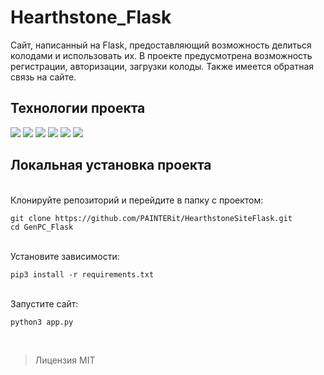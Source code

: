 # Hearthstone_Flask
Сайт, написанный на Flask, предоставляющий возможность делиться колодами и использовать их. В проекте
предусмотрена возможность регистрации, авторизации, загрузки колоды.
Также имеется обратная связь на сайте. 

## Технологии проекта
![](https://img.shields.io/badge/Python-3776AB?style=for-the-badge&logo=python&logoColor=white)
![](https://img.shields.io/badge/Flask-000000?style=for-the-badge&logo=flask&logoColor=white)
![](https://img.shields.io/badge/Bootstrap-563D7C?style=for-the-badge&logo=bootstrap&logoColor=white)
![](https://img.shields.io/badge/CSS-953D7C?style=for-the-badge&logo=CSS3&logoColor=white)
![](https://img.shields.io/badge/SQLite-07405E?style=for-the-badge&logo=sqlite&logoColor=white)
![](https://img.shields.io/badge/HTML5-E34F26?style=for-the-badge&logo=html5&logoColor=white)

## Локальная установка проекта

<br/>
Клонируйте репозиторий и перейдите в папку с проектом:

```
git clone https://github.com/PAINTERit/HearthstoneSiteFlask.git
cd GenPC_Flask
```

<br/>
Установите зависимости:

```
pip3 install -r requirements.txt
```

<br/>
Запустите сайт:

```
python3 app.py
```

<br/>

>Лицензия MIT
